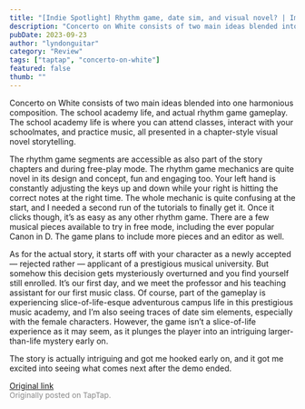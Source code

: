 ```yaml
---
title: "[Indie Spotlight] Rhythm game, date sim, and visual novel? | Impressions - Concerto on White (Demo)"
description: "Concerto on White consists of two main ideas blended into one harmonious composition. The school academy life, and actual rhythm game gameplay. The school academy life is where you can attend classes, interact with your schoolmates, and practice music, all presented in a chapter-style visual novel storytelling."
pubDate: 2023-09-23
author: "lyndonguitar"
category: "Review"
tags: ["taptap", "concerto-on-white"]
featured: false
thumb: ""
---
```


Concerto on White consists of two main ideas blended into one harmonious composition. The school academy life, and actual rhythm game gameplay. The school academy life is where you can attend classes, interact with your schoolmates, and practice music, all presented in a chapter-style visual novel storytelling.

The rhythm game segments are accessible as also part of the story chapters and during free-play mode. The rhythm game mechanics are quite novel in its design and concept, fun and engaging too. Your left hand is constantly adjusting the keys up and down while your right is hitting the correct notes at the right time. The whole mechanic is quite confusing at the start, and I needed a second run of the tutorials to finally get it. Once it clicks though, it’s as easy as any other rhythm game. There are a few musical pieces available to try in free mode, including the ever popular Canon in D. The game plans to include more pieces and an editor as well.

As for the actual story, it starts off with your character as a newly accepted — rejected rather — applicant of a prestigious musical university. But somehow this decision gets mysteriously overturned and you find yourself still enrolled. It’s our first day, and we meet the professor and his teaching assistant for our first music class. Of course, part of the gameplay is experiencing slice-of-life-esque adventurous campus life in this prestigious music academy, and I’m also seeing traces of date sim elements, especially with the female characters. However, the game isn’t a slice-of-life experience as it may seem, as it plunges the player into an intriguing larger-than-life mystery early on.

The story is actually intriguing and got me hooked early on, and it got me excited into seeing what comes next after the demo ended.

[Original link](https://www.taptap.io/post/6336218)<br><span style="font-size: 0.95em; color: #888;">Originally posted on TapTap.</span>
